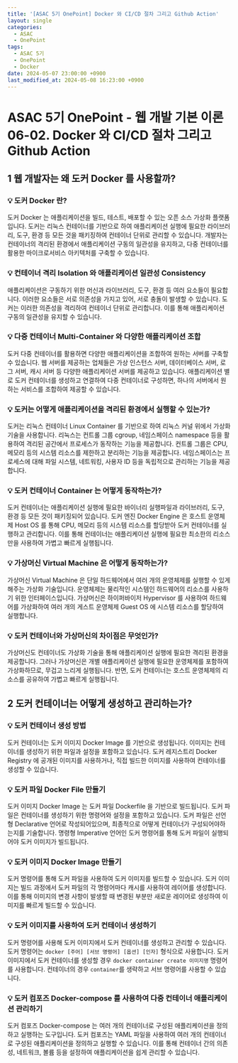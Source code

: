 ```yaml
---
title: '[ASAC 5기 OnePoint] Docker 와 CI/CD 절차 그리고 Github Action'
layout: single
categories:
  - ASAC
  - OnePoint
tags:
  - ASAC 5기
  - OnePoint
  - Docker
date: 2024-05-07 23:00:00 +0900
last_modified_at: 2024-05-08 16:23:00 +0900
---
```


# ASAC 5기 OnePoint - 웹 개발 기본 이론 06-02. Docker 와 CI/CD 절차 그리고 Github Action

## 1 웹 개발자는 왜 도커 Docker 를 사용할까?

### 💡 도커 Docker 란?

도커 Docker 는 애플리케이션을 빌드, 테스트, 배포할 수 있는 오픈 소스 가상화 플랫폼입니다. 도커는 리눅스 컨테이너를 기반으로 하여 애플리케이션 실행에 필요한 라이브러리, 도구, 환경 등 모든 것을 패키징하여 컨테이너 단위로 관리할 수 있습니다. 개발자는 컨테이너의 격리된 환경에서 애플리케이션 구동의 일관성을 유지하고, 다중 컨테이너를 활용한 마이크로서비스 아키텍처를 구축할 수 있습니다.

### 💡 컨테이너 격리 Isolation 와 애플리케이션 일관성 Consistency

애플리케이션은 구동하기 위한 머신과 라이브러리, 도구, 환경 등 여러 요소들이 필요합니다. 이러한 요소들은 서로 의존성을 가지고 있어, 서로 충돌이 발생할 수 있습니다. 도커는 이러한 의존성을 격리하여 컨테이너 단위로 관리합니다. 이를 통해 애플리케이션 구동의 일관성을 유지할 수 있습니다.

### 💡 다중 컨테이너 Multi-Container 와 다양한 애플리케이션 조합

도커 다중 컨테이너를 활용하면 다양한 애플리케이션을 조합하여 원하는 서버를 구축할 수 있습니다. 웹 서버를 제공하는 업체들은 가상 인스턴스 서버, 데이터베이스 서버, 로그 서버, 캐시 서버 등 다양한 애플리케이션 서버를 제공하고 있습니다. 애플리케이션 별로 도커 컨테이너를 생성하고 연결하여 다중 컨테이너로 구성하면, 하나의 서버에서 원하는 서비스를 조합하여 제공할 수 있습니다.

### 💡 도커는 어떻게 애플리케이션을 격리된 환경에서 실행할 수 있는가?

도커는 리눅스 컨테이너 Linux Container 를 기반으로 하여 리눅스 커널 위에서 가상화 기술을 사용합니다. 리눅스는 컨트롤 그룹 cgroup, 네임스페이스 namespace 등을 활용하여 격리된 공간에서 프로세스가 동작하는 기능을 제공합니다. 컨트롤 그룹은 CPU, 메모리 등의 시스템 리소스를 제한하고 분리하는 기능을 제공합니다. 네임스페이스는 프로세스에 대해 파일 시스템, 네트워킹, 사용자 ID 등을 독립적으로 관리하는 기능을 제공합니다.

### 💡 도커 컨테이너 Container 는 어떻게 동작하는가?

도커 컨테이너는 애플리케이션 실행에 필요한 바이너리 실행파일과 라이브러리, 도구, 환경 등 모든 것이 패키징되어 있습니다. 도커 엔진 Docker Engine 은 호스트 운영체제 Host OS 를 통해 CPU, 메모리 등의 시스템 리소스를 할당받아 도커 컨테이너를 실행하고 관리합니다. 이를 통해 컨테이너는 애플리케이션 실행에 필요한 최소한의 리소스만을 사용하여 가볍고 빠르게 실행됩니다.

### 💡 가상머신 Virtual Machine 은 어떻게 동작하는가?

가상머신 Virtual Machine 은 단일 하드웨어에서 여러 개의 운영체제를 실행할 수 있게 해주는 가상화 기술입니다. 운영체제는 물리적인 시스템인 하드웨어의 리소스를 사용하기 위한 인터페이스입니다. 가상머신은 하이퍼바이저 Hypervisor 를 사용하여 하드웨어를 가상화하여 여러 개의 게스트 운영체제 Guest OS 에 시스템 리소스를 할당하여 실행합니다.

### 💡 도커 컨테이너와 가상머신의 차이점은 무엇인가?

가상머신도 컨테이너도 가상화 기술을 통해 애플리케이션 실행에 필요한 격리된 환경을 제공합니다. 그러나 가상머신은 개별 애플리케이션 실행에 필요한 운영체제를 포함하여 가상화하므로, 무겁고 느리게 실행됩니다. 반면, 도커 컨테이너는 호스트 운영체제의 리소스를 공유하여 가볍고 빠르게 실행됩니다.

## 2 도커 컨테이너는 어떻게 생성하고 관리하는가?

### 💡 도커 컨테이너 생성 방법

도커 컨테이너는 도커 이미지 Docker Image 를 기반으로 생성됩니다. 이미지는 컨테이너를 생성하기 위한 파일과 설정을 포함하고 있습니다. 도커 레지스트리 Docker Registry 에 공개된 이미지를 사용하거나, 직접 빌드한 이미지를 사용하여 컨테이너를 생성할 수 있습니다.

### 💡 도커 파일 Docker File 만들기

도커 이미지 Docker Image 는 도커 파일 Dockerfile 을 기반으로 빌드됩니다. 도커 파일은 컨테이너를 생성하기 위한 명령어와 설정을 포함하고 있습니다. 도커 파일은 선언형 Declarative 언어로 작성되어있으며, 최종적으로 어떻게 컨테이너가 구성되어야하는지를 기술합니다. 명령형 Imperative 언어인 도커 명령어를 통해 도커 파일이 실행되어야 도커 이미지가 빌드됩니다.

### 💡 도커 이미지 Docker Image 만들기

도커 명령어를 통해 도커 파일을 사용하여 도커 이미지를 빌드할 수 있습니다. 도커 이미지는 빌드 과정에서 도커 파일의 각 명령어마다 캐시를 사용하여 레이어를 생성합니다. 이를 통해 이미지의 변경 사항이 발생할 때 변경된 부분만 새로운 레이어로 생성하여 이미지를 빠르게 빌드할 수 있습니다.

### 💡 도커 이미지를 사용하여 도커 컨테이너 생성하기

도커 명령어를 사용해 도커 이미지에서 도커 컨테이너를 생성하고 관리할 수 있습니다. 도커 명령어는 `docker [주어] [서브 명령어] [옵션] [인자]` 형식으로 사용합니다. 도커 이미지에서 도커 컨테이너를 생성할 경우 `docker container create 이미지명` 명령어를 사용합니다. 컨테이너의 경우 `container`를 생략하고 서브 명령어를 사용할 수 있습니다.

### 💡 도커 컴포즈 Docker-compose 를 사용하여 다중 컨테이너 애플리케이션 관리하기

도커 컴포즈 Docker-compose 는 여러 개의 컨테이너로 구성된 애플리케이션을 정의하고 실행하는 도구입니다. 도커 컴포즈는 YAML 파일을 사용하여 여러 개의 컨테이너로 구성된 애플리케이션을 정의하고 실행할 수 있습니다. 이를 통해 컨테이너 간의 의존성, 네트워크, 볼륨 등을 설정하여 애플리케이션을 쉽게 관리할 수 있습니다.
